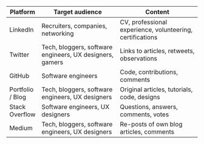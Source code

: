 <table>
    <thead>
        <tr>
            <th>Platform</th>
            <th>Target audience</th>
            <th>Content</th>
        </tr>
    </thead>
    <tbody>
        <tr>
            <td style="width: 16%">LinkedIn</td>
            <td>Recruiters, companies, networking</td>
            <td>CV, professional experience, volunteering, certifications</td>
        </tr>
        <tr>
            <td>Twitter</td>
            <td>Tech, bloggers, software engineers, UX designers, gamers</td>
            <td>Links to articles, retweets, observations</td>
        </tr>
        <tr>
            <td>GitHub</td>
            <td>Software engineers</td>
            <td>Code, contributions, comments</td>
        </tr>
        <tr>
            <td>Portfolio / Blog</td>
            <td>Tech, bloggers, software engineers, UX designers</td>
            <td>Original articles, tutorials, code, designs</td>
        </tr>
        <tr>
            <td>Stack Overflow</td>
            <td>Software engineers, UX designers</td>
            <td>Questions, answers, comments, votes</td>
        </tr>
        <tr>
            <td>Medium</td>
            <td>Tech, bloggers, software engineers, UX designers</td>
            <td>Re-posts of own blog articles, comments</td>
        </tr>
    </tbody>
</table>